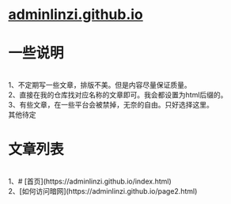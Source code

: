# [adminlinzi.github.io](https://adminlinzi.github.io/)
<p><h1>一些说明</h1></p>
<br>1、不定期写一些文章，排版不美。但是内容尽量保证质量。
<br>2、直接在我的仓库找对应名称的文章即可。我会都设置为html后缀的。
<br>3、有些文章，在一些平台会被禁掉，无奈的自由。只好选择这里。
<br>其他待定

<p><h1>文章列表</h1></p>
<br>1、# [首页](https://adminlinzi.github.io/index.html)
<br>2、[如何访问暗网](https://adminlinzi.github.io/page2.html)
<br>
<br>
<br>
